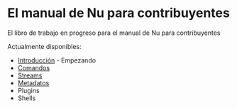 # El manual de Nu para contribuyentes
El libro de trabajo en progreso para el manual de Nu para contribuyentes

Actualmente disponibles:

* [Introducción](introduccion.md) - Empezando
* [Comandos](comandos.md)
* [Streams](streams.md)
* [Metadatos](metadatos.md)
* Plugins 
* Shells